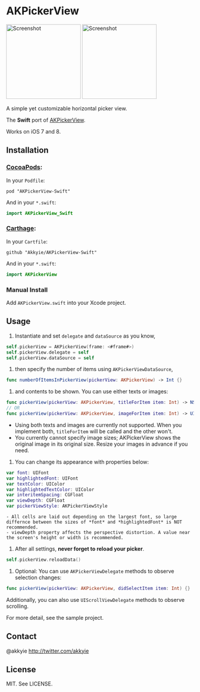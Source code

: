 AKPickerView
============

<img src="./Screenshot.gif" width="200" alt="Screenshot" />
<img src="./Screenshot2.gif" width="200" alt="Screenshot" />

A simple yet customizable horizontal picker view.

The __Swift__ port of [AKPickerView](https://github.com/Akkyie/AKPickerView).

Works on iOS 7 and 8.

Installation
------------

### [CocoaPods](http://cocoapods.org/):
In your `Podfile`:
```
pod "AKPickerView-Swift"
```
And in your `*.swift`:
```swift
import AKPickerView_Swift
```

### [Carthage](https://github.com/Carthage/Carthage):
In your `Cartfile`:
```
github "Akkyie/AKPickerView-Swift"
```
And in your `*.swift`:
```swift
import AKPickerView
```

### Manual Install
Add `AKPickerView.swift` into your Xcode project.

Usage
-----

1. Instantiate and set `delegate` and `dataSource` as you know,

  ```swift
  self.pickerView = AKPickerView(frame: <#frame#>)
  self.pickerView.delegate = self
  self.pickerView.dataSource = self
  ```

1. then specify the number of items using `AKPickerViewDataSource`,
  ```swift
  func numberOfItemsInPickerView(pickerView: AKPickerView) -> Int {}
  ```
	
1. and contents to be shown. You can use either texts or images:
  ```swift
  func pickerView(pickerView: AKPickerView, titleForItem item: Int) -> NSString {}
  // OR
  func pickerView(pickerView: AKPickerView, imageForItem item: Int) -> UIImage {}
  ```
	
  - Using both texts and images are currently not supported. When you implement both, `titleForItem` will be called and the other won't. 
  - You currently cannot specify image sizes; AKPickerView shows the original image in its original size. Resize your images in advance if you need.

1. You can change its appearance with properties below:

  ```swift
  var font: UIFont
  var highlightedFont: UIFont
  var textColor: UIColor
  var highlightedTextColor: UIColor
  var interitemSpacing: CGFloat
  var viewDepth: CGFloat
  var pickerViewStyle: AKPickerViewStyle
  ```
  
    - All cells are laid out depending on the largest font, so large differnce between the sizes of *font* and *highlightedFont* is NOT recommended.  
    - viewDepth property affects the perspective distortion. A value near the screen's height or width is recommended.

1. After all settings, **never forget to reload your picker**.
  ```swift
  self.pickerView.reloadData()
  ```

1. Optional: You can use `AKPickerViewDelegate` methods to observe selection changes:
  ```swift
  func pickerView(pickerView: AKPickerView, didSelectItem item: Int) {}
  ```
  Additionally, you can also use `UIScrollViewDelegate` methods to observe scrolling.

For more detail, see the sample project.

Contact
-------

@akkyie http://twitter.com/akkyie

License
-------
MIT. See LICENSE.
